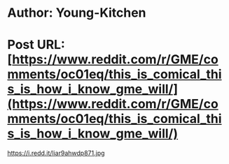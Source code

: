 # Author: Young-Kitchen
# Post URL: [https://www.reddit.com/r/GME/comments/oc01eq/this_is_comical_this_is_how_i_know_gme_will/](https://www.reddit.com/r/GME/comments/oc01eq/this_is_comical_this_is_how_i_know_gme_will/)


https://i.redd.it/liar9ahwdp871.jpg
